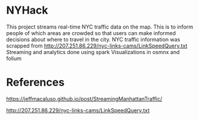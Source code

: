 # NYHack

This project streams real-time NYC traffic data on the map. This is to inform people of which areas are crowded so that users can make informed decisions about where to travel in the city. 
NYC traffic information was scrapped from http://207.251.86.229/nyc-links-cams/LinkSpeedQuery.txt
Streaming and analytics done using spark
Visualizations in osmnx and folium

# References

https://jeffmacaluso.github.io/post/StreamingManhattanTraffic/

http://207.251.86.229/nyc-links-cams/LinkSpeedQuery.txt
